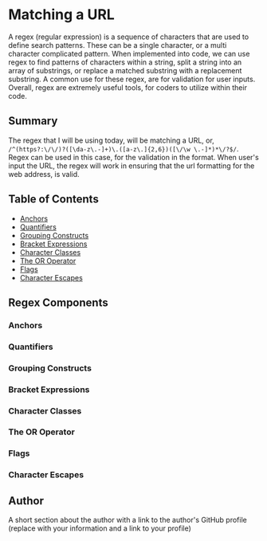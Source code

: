 # Matching a URL

A regex (regular expression) is a sequence of characters that are used to define search patterns. These can be a single character, or a multi character complicated pattern. When implemented into code, we can use regex to find patterns of characters within a string, split a string into an array of substrings, or replace a matched substring with a replacement substring. A common use for these regex, are for validation for user inputs. Overall, regex are extremely useful tools, for coders to utilize within their code. 

## Summary

The regex that I will be using today, will be matching a URL, or, `/^(https?:\/\/)?([\da-z\.-]+)\.([a-z\.]{2,6})([\/\w \.-]*)*\/?$/`. Regex can be used in this case, for the validation in the format. When user's input the URL, the regex will work in ensuring that the url formatting for the web address, is valid. 

## Table of Contents

- [Anchors](#anchors)
- [Quantifiers](#quantifiers)
- [Grouping Constructs](#grouping-constructs)
- [Bracket Expressions](#bracket-expressions)
- [Character Classes](#character-classes)
- [The OR Operator](#the-or-operator)
- [Flags](#flags)
- [Character Escapes](#character-escapes)

## Regex Components

### Anchors

### Quantifiers

### Grouping Constructs

### Bracket Expressions

### Character Classes

### The OR Operator

### Flags

### Character Escapes

## Author

A short section about the author with a link to the author's GitHub profile (replace with your information and a link to your profile)
